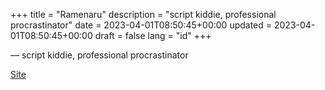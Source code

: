 +++
title = "Ramenaru"
description = "script kiddie, professional procrastinator"
date = 2023-04-01T08:50:45+00:00
updated = 2023-04-01T08:50:45+00:00
draft = false
lang = "id"
+++

― script kiddie, professional procrastinator

[Site](https://github.com/ramenaru)
